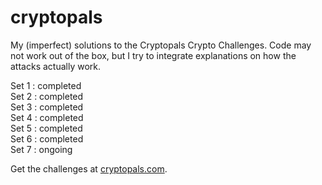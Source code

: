 # cryptopals
My (imperfect) solutions to the Cryptopals Crypto Challenges. Code may not work out of the box, but I try to integrate explanations on how the attacks actually work.

Set 1 : completed  
Set 2 : completed  
Set 3 : completed  
Set 4 : completed  
Set 5 : completed  
Set 6 : completed  
Set 7 : ongoing  

Get the challenges at [cryptopals.com](https://cryptopals.com/).
